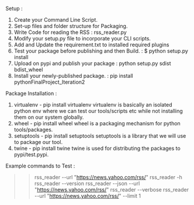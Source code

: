 Setup :
1. Create your Command Line Script.
2. Set-up files and folder structure for Packaging.
3. Write Code for reading the RSS : rss_reader.py
4. Modify your setup.py file to incorporate your CLI scripts. 
5. Add and Update the requirement.txt to installed required plugins 
6. Test your package before publishing and then Build. : $ python setup.py install
7. Upload on pypi and publish your package : python setup.py sdist bdist_wheel
8. Install your newly-published package. : pip install pythonFinalProject_Iteration2


Package Installation : 
1. virtualenv - pip install virtualenv virtualenv is basically an isolated python env where we can test our tools/scripts etc while not installing them on our system globally.
2. wheel - pip install wheel wheel is a packaging mechanism for python tools/packages.
3. setuptools - pip install setuptools setuptools is a library that we will use to package our tool.
4. twine - pip install twine twine is used for distributing the packages to pypi/test.pypi.

Example commands to Test : 
>> rss_reader --url "https://news.yahoo.com/rss/"
>> rss_reader -h
>> rss_reader --version
>> rss_reader --json --url "https://news.yahoo.com/rss/"
>> rss_reader --verbose
>> rss_reader --url "https://news.yahoo.com/rss/" --limit 1